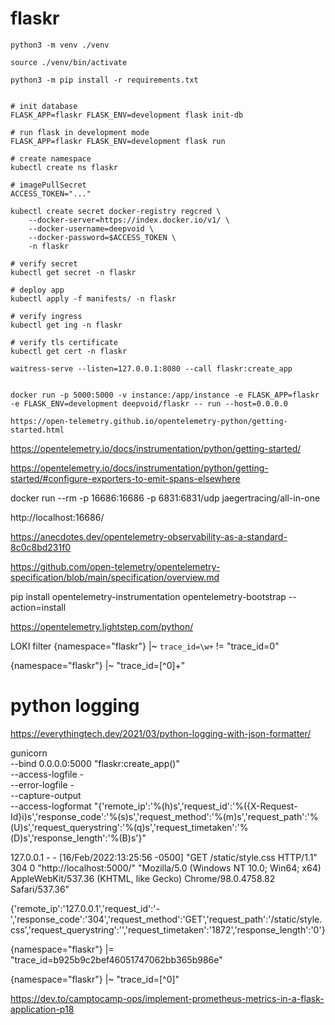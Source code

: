 # flaskr

```
python3 -m venv ./venv

source ./venv/bin/activate

python3 -m pip install -r requirements.txt


# init database
FLASK_APP=flaskr FLASK_ENV=development flask init-db

# run flask in development mode
FLASK_APP=flaskr FLASK_ENV=development flask run

# create namespace
kubectl create ns flaskr

# imagePullSecret
ACCESS_TOKEN="..."

kubectl create secret docker-registry regcred \
    --docker-server=https://index.docker.io/v1/ \
    --docker-username=deepvoid \
    --docker-password=$ACCESS_TOKEN \
    -n flaskr

# verify secret
kubectl get secret -n flaskr

# deploy app
kubectl apply -f manifests/ -n flaskr

# verify ingress
kubectl get ing -n flaskr

# verify tls certificate
kubectl get cert -n flaskr
```

```
waitress-serve --listen=127.0.0.1:8080 --call flaskr:create_app


docker run -p 5000:5000 -v instance:/app/instance -e FLASK_APP=flaskr -e FLASK_ENV=development deepvoid/flaskr -- run --host=0.0.0.0
```

```
https://open-telemetry.github.io/opentelemetry-python/getting-started.html
```


https://opentelemetry.io/docs/instrumentation/python/getting-started/




https://opentelemetry.io/docs/instrumentation/python/getting-started/#configure-exporters-to-emit-spans-elsewhere

docker run --rm -p 16686:16686 -p 6831:6831/udp jaegertracing/all-in-one

http://localhost:16686/


https://anecdotes.dev/opentelemetry-observability-as-a-standard-8c0c8bd231f0



https://github.com/open-telemetry/opentelemetry-specification/blob/main/specification/overview.md





pip install opentelemetry-instrumentation
opentelemetry-bootstrap --action=install


https://opentelemetry.lightstep.com/python/


LOKI filter
{namespace="flaskr"} |~ `trace_id=\w+` != "trace_id=0"

{namespace="flaskr"} |~ "trace_id=[^0]+"


<!-- apiVersion: 1
 
deleteDatasources:
  - name: Prometheus
  - name: Tempo
  - name: Loki
 
datasources:
- name: Prometheus
  type: prometheus
  access: proxy
  orgId: 1
  url: http://prometheus:9090
  basicAuth: false
  isDefault: false
  version: 1
  editable: false
- name: Tempo
  type: tempo
  access: proxy
  orgId: 1
  url: http://tempo-query:16686
  basicAuth: false
  isDefault: false
  version: 1
  editable: false
  apiVersion: 1
  uid: tempo
 
- name: Loki
  type: loki
  access: proxy
  orgId: 1
  url: http://loki:3100
  basicAuth: false
  isDefault: false
  version: 1
  editable: false
  apiVersion: 1
  jsonData:
    derivedFields:
      - datasourceUid: tempo
        matcherRegex: \[.+,(.+),.+\]
        name: TraceID
        url: $${__value.raw} -->


# python logging
https://everythingtech.dev/2021/03/python-logging-with-json-formatter/

gunicorn \
--bind 0.0.0.0:5000 "flaskr:create_app()" \
--access-logfile - \
--error-logfile - \
--capture-output \
--access-logformat  "{'remote_ip':'%(h)s','request_id':'%({X-Request-Id}i)s','response_code':'%(s)s','request_method':'%(m)s','request_path':'%(U)s','request_querystring':'%(q)s','request_timetaken':'%(D)s','response_length':'%(B)s'}"



127.0.0.1 - - [16/Feb/2022:13:25:56 -0500] "GET /static/style.css HTTP/1.1" 304 0 "http://localhost:5000/" "Mozilla/5.0 (Windows NT 10.0; Win64; x64) AppleWebKit/537.36 (KHTML, like Gecko) Chrome/98.0.4758.82 Safari/537.36"

{'remote_ip':'127.0.0.1','request_id':'-','response_code':'304','request_method':'GET','request_path':'/static/style.css','request_querystring':'','request_timetaken':'1872','response_length':'0'}


{namespace="flaskr"} |= "trace_id=b925b9c2bef46051747062bb365b986e"

{namespace="flaskr"} |~ "trace_id=[^0]"

https://dev.to/camptocamp-ops/implement-prometheus-metrics-in-a-flask-application-p18